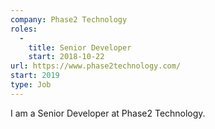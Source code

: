 ```yaml
---
company: Phase2 Technology
roles: 
  - 
    title: Senior Developer
    start: 2018-10-22
url: https://www.phase2technology.com/
start: 2019
type: Job
---
```


I am a Senior Developer at Phase2 Technology.
